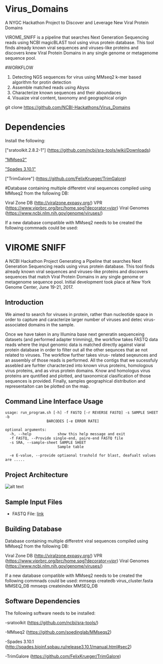 # Virus_Domains
A NYGC Hackathon Project to Discover and Leverage New Viral Protein Domains

VIROME_SNIFF is a pipeline that searches Next Generation Sequencing reads using NCBI magicBLAST tool using virus protein database. 
This tool finds already known viral sequences and viruses-like proteins and discovers knew Viral Protein Domains in any single genome or metagenome sequence pool. 


#WORKFLOW
1. Detecting NGS sequences for virus using MMseq2 k-mer based algorithm for protin detection
2. Assemble matched reads using Abyss
3. Characterize known sequences and their aboundaces
4. Visuaize viral content, taxonomy and geographical origin 


git clone https://github.com/NCBI-Hackathons/Virus_Domains


# Dependencies

Install the following:

["sratoolkit.2.8.2-1"] (https://github.com/ncbi/sra-tools/wiki/Downloads)

["MMseq2"](https://github.com/soedinglab/MMseqs2)  

["Spades 3.10.1"](http://spades.bioinf.spbau.ru/release3.10.1/manual.html#sec2)

["TrimGalore"] (https://github.com/FelixKrueger/TrimGalore)

#Database containing multiple differetnt viral sequences compiled using MMseq2 from the following DB:

Viral Zone DB (http://viralzone.expasy.org/)
VPR (https://www.viprbrc.org/brc/home.spg?decorator=vipr)
Viral Genomes (https://www.ncbi.nlm.nih.gov/genome/viruses/)

If a new database compatible with MMseq2 needs to be created the following commnads could be used: 




# VIROME SNIFF
A NCBI Hackathon Project Generating a Pipeline that searches Next Generation Sequencing reads using virus protein database. 
This tool finds already known viral sequences and viruses-like proteins and discovers sequences that match Viral Protein Domains in any single genome or metagenome sequence pool. Initial development took place at New York Genome Center, June 19-21, 2017.

## Introduction
We aimed to search for viruses in protein, rather than nucleotide space in order to capture and caracterize larger number of viruses and detec virus- associated domains in the sample.  

Once we have taken in any Illumina base next generatin sequenceing datasets (and performed adapter trimming), the workflow takes FASTQ data reads  where the input genomic data is matched directly against viaral protein database in order to filter out all the other sequnces that ae not related to viruses. The workflow further takes virus- related seqeunces and an assembly of those reads is performed. All the contigs that we sucessfuly assebled are furhter characterzed into known virus proteins, homologous virus proteins, and as virus protein domains. Know and homologus virus proteins are quntified and plotted, and taxonomical clasification of those sequences is provided. Finally, samples geographical distribution and representaiton can be plotted on the map. 


## Command Line Interface Usage
```
usage: run_program.sh [-h] -f FASTQ [-r REVERSE FASTQ] -s SAMPLE SHEET -b
                   BARCODES [-e ERROR RATE]

optional arguments:
  -h, --help            show this help message and exit
  -f FASTQ, --Provide single-end, paire-end FASTQ file
  -s SRA, --sample-sheet SAMPLE SHEET
                        Sample table
 
  -e E-value, --provide optiaonal trashold for blast, deafualt values are .....
```

## Project Architecture
![alt text](https://i.imgur.com/JZrY1Yi.png) 

## Sample Input Files
- FASTQ File: [link](/test.cases/FASTQ_short_example.txt)


## Building Database

Database containing multiple differetnt viral sequences compiled using MMseq2 from the following DB:

Viral Zone DB (http://viralzone.expasy.org/)
VPR (https://www.viprbrc.org/brc/home.spg?decorator=vipr)
Viral Genomes (https://www.ncbi.nlm.nih.gov/genome/viruses/)

If a new database compatible with MMseq2 needs to be created the following commnads could be used: 
mmseqs createdb  virus_cluster.fasta MMSEQ_DB
mmseqs createindex MMSEQ_DB


## Software Dependencies

The following software needs to be installed: 

-sratoolkit (https://github.com/ncbi/sra-tools/)

-MMseq2 (https://github.com/soedinglab/MMseqs2)  

-Spades 3.10.1 (http://spades.bioinf.spbau.ru/release3.10.1/manual.html#sec2)

-TrimGalore (https://github.com/FelixKrueger/TrimGalore)




